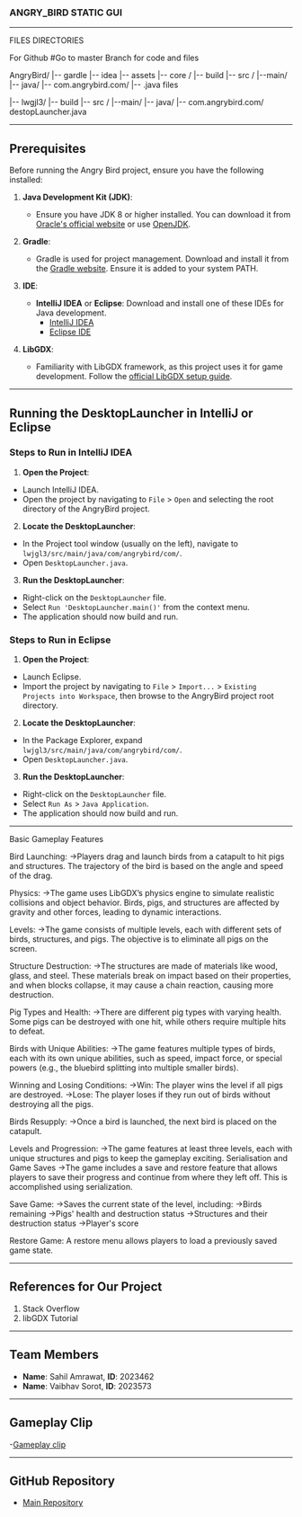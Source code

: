 
   ### ANGRY_BIRD STATIC GUI 

***********************************************************************************************************************************************************************************************************************
FILES DIRECTORIES

For Github 
#Go to master Branch for code and files


AngryBird/
|-- gardle
|-- idea
|-- assets
|-- core /
      |-- build
      |-- src /
            |--main/
                 |-- java/
                       |-- com.angrybird.com/
                                                  |-- .java files 

|-- lwgjl3/
	|-- build
        |-- src /
         	   |--main/
             		    |-- java/
                     		  |-- com.angrybird.com/
						destopLauncher.java



*********************************************************************************************************************************************************************************************************************
## Prerequisites

Before running the Angry Bird project, ensure you have the following installed:

1. **Java Development Kit (JDK)**:
   - Ensure you have JDK 8 or higher installed. You can download it from [Oracle's official website](https://www.oracle.com/java/technologies/javase-jdk11-downloads.html) or use [OpenJDK](https://openjdk.java.net/install/).

2. **Gradle**:
   - Gradle is used for project management. Download and install it from the [Gradle website](https://gradle.org/install/). Ensure it is added to your system PATH.

3. **IDE**:
   - **IntelliJ IDEA** or **Eclipse**: Download and install one of these IDEs for Java development.
     - [IntelliJ IDEA](https://www.jetbrains.com/idea/download/)
     - [Eclipse IDE](https://www.eclipse.org/downloads/)

4. **LibGDX**:
   - Familiarity with LibGDX framework, as this project uses it for game development. Follow the [official LibGDX setup guide](https://libgdx.com/wiki/start).

*********************************************************************************************************************************************************************************************************************


## Running the DesktopLauncher in IntelliJ or Eclipse

### Steps to Run in IntelliJ IDEA

1. **Open the Project**:
- Launch IntelliJ IDEA.
- Open the project by navigating to `File` > `Open` and selecting the root directory of the AngryBird project.

2. **Locate the DesktopLauncher**:
- In the Project tool window (usually on the left), navigate to `lwjgl3/src/main/java/com/angrybird/com/`.
- Open `DesktopLauncher.java`.

3. **Run the DesktopLauncher**:
- Right-click on the `DesktopLauncher` file.
- Select `Run 'DesktopLauncher.main()'` from the context menu.
- The application should now build and run.

### Steps to Run in Eclipse

1. **Open the Project**:
- Launch Eclipse.
- Import the project by navigating to `File` > `Import...` > `Existing Projects into Workspace`, then browse to the AngryBird project root directory.

2. **Locate the DesktopLauncher**:
- In the Package Explorer, expand `lwjgl3/src/main/java/com/angrybird/com/`.
- Open `DesktopLauncher.java`.

3. **Run the DesktopLauncher**:
- Right-click on the `DesktopLauncher` file.
- Select `Run As` > `Java Application`.
- The application should now build and run.

*********************************************************************************************************************************************************************************************************************

Basic Gameplay Features

Bird Launching:
->Players drag and launch birds from a catapult to hit pigs and structures. The trajectory of the bird is based on the angle and speed of the drag.

Physics:
->The game uses LibGDX’s physics engine to simulate realistic collisions and object behavior. Birds, pigs, and structures are affected by gravity and other forces, leading to dynamic interactions.

Levels:
->The game consists of multiple levels, each with different sets of birds, structures, and pigs. The objective is to eliminate all pigs on the screen.

Structure Destruction:
->The structures are made of materials like wood, glass, and steel. These materials break on impact based on their properties, and when blocks collapse, it may cause a chain reaction, causing more destruction.

Pig Types and Health:
->There are different pig types with varying health. Some pigs can be destroyed with one hit, while others require multiple hits to defeat.

Birds with Unique Abilities:
->The game features multiple types of birds, each with its own unique abilities, such as speed, impact force, or special powers (e.g., the bluebird splitting into multiple smaller birds).

Winning and Losing Conditions:
->Win: The player wins the level if all pigs are destroyed.
->Lose: The player loses if they run out of birds without destroying all the pigs.

Birds Resupply:
->Once a bird is launched, the next bird is placed on the catapult.

Levels and Progression:
->The game features at least three levels, each with unique structures and pigs to keep the gameplay exciting.
Serialisation and Game Saves
->The game includes a save and restore feature that allows players to save their progress and continue from where they left off. This is accomplished using serialization.

Save Game: 
->Saves the current state of the level, including:
->Birds remaining
->Pigs' health and destruction status
->Structures and their destruction status
->Player's score

Restore Game: A restore menu allows players to load a previously saved game state.
*********************************************************************************************************************************************************************************************************************

## References for Our Project

1. Stack Overflow
2. libGDX Tutorial

*********************************************************************************************************************************************************************************************************************
## Team Members

- **Name**: Sahil Amrawat, **ID**: 2023462
- **Name**: Vaibhav Sorot, **ID**: 2023573

****************************************************************************************************************************************************************************************************************
## Gameplay Clip
-[Gameplay clip](https://drive.google.com/file/d/1_G0b8fk-0CrZIM31wranFaSEWJQwCHNY/view?usp=drive_link)
****************************************************************************************************************************************************************************************************************
## GitHub Repository

- [Main Repository](https://github.com/Sahilamr/APproject-.git)

